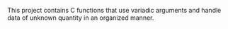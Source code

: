 This project contains C functions that use variadic arguments and handle data of unknown quantity in an organized manner.
